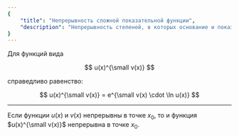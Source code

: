 ```yaml
---
{
    "title": "Непрерывность сложной показательной функции",
    "description": "Непрерывность степеней, в которых основание и показатель являются функциями."
}
---
```


Для функций вида

$$ u(x)^{\small v(x)} $$

справедливо равенство:

$$ u(x)^{\small v(x)} = e^{\small v(x) \cdot \ln u(x)} $$

---

Если функции $u(x)$ и $v(x)$ непрерывны в точке $x_0$, то и функция $u(x)^{\small v(x)}$ непрерывна в точке $x_0$.